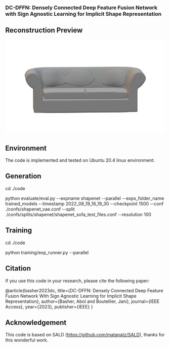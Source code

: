 ### DC-DFFN: Densely Connected Deep Feature Fusion Network with Sign Agnostic Learning for Implicit Shape Representation 


## Reconstruction Preview
![plot](https://github.com/basher8488881/DC-DFFN/blob/master/sofa1.png)


## Environment
The code is implemented and  tested on Ubuntu 20.4 linux environment. 

## Generation 

cd ./code  

python evaluate/eval.py --expname shapenet --parallel --exps_folder_name trained_models --timestamp 2022_08_19_16_19_30 --checkpoint 1500 --conf ./confs/shapenet_vae.conf --split ./confs/splits/shapenet/shapenet_sofa_test_files.conf --resolution 100

## Training 
cd ./code 

python training/exp_runner.py --parallel 

## Citation 
If you use this code in your research, please cite the following paper:

@article{basher2023dc,
  title={DC-DFFN: Densely Connected Deep Feature Fusion Network With Sign Agnostic Learning for Implicit Shape Representation},
  author={Basher, Abol and Boutellier, Jani},
  journal={IEEE Access},
  year={2023},
  publisher={IEEE}
}

## Acknowledgement 
This code is based on SALD (https://github.com/matanatz/SALD), thanks for this wonderful work. 
